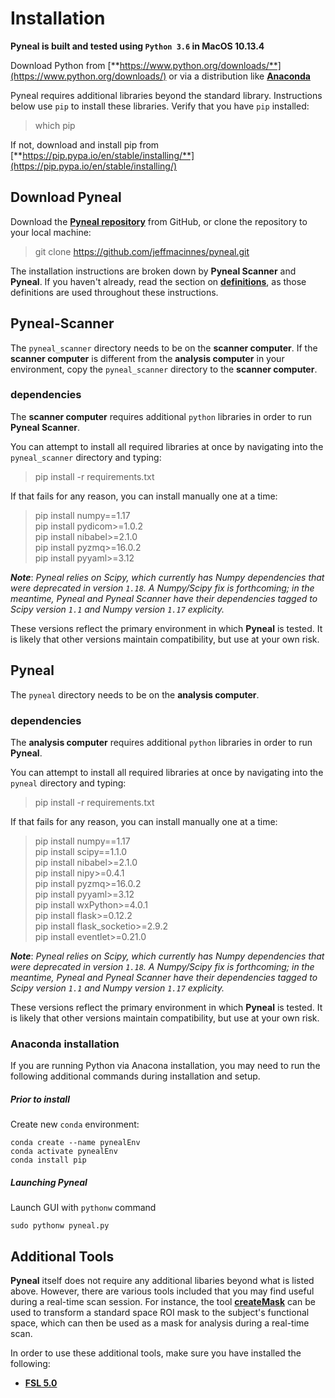 # Installation

**Pyneal is built and tested using `Python 3.6` in MacOS 10.13.4**

Download Python from [**https://www.python.org/downloads/**](https://www.python.org/downloads/) or via a distribution like [**Anaconda**](https://www.anaconda.com/download)

Pyneal requires additional libraries beyond the standard library. Instructions below use `pip` to install these libraries. Verify that you have `pip` installed:

>which pip

If not, download and install pip from [**https://pip.pypa.io/en/stable/installing/**](https://pip.pypa.io/en/stable/installing/)


## Download Pyneal

Download the [**Pyneal repository**](https://github.com/jeffmacinnes/pyneal) from GitHub, or clone the repository to your local machine:


>git clone https://github.com/jeffmacinnes/pyneal.git


The installation instructions are broken down by **Pyneal Scanner** and **Pyneal**. If you haven't already, read the section on [**definitions**](#definitions-used), as those definitions are used throughout these instructions.


## Pyneal-Scanner

The `pyneal_scanner` directory needs to be on the **scanner computer**. If the **scanner computer** is different from the **analysis computer** in your environment, copy the `pyneal_scanner` directory to the **scanner computer**.  

### dependencies

The **scanner computer** requires additional `python` libraries in order to run **Pyneal Scanner**.

You can attempt to install all required libraries at once by navigating into the `pyneal_scanner` directory and typing:

>pip install -r requirements.txt

If that fails for any reason, you can install manually one at a time:

>pip install numpy==1.17  
>pip install pydicom>=1.0.2  
>pip install nibabel>=2.1.0  
>pip install pyzmq>=16.0.2  
>pip install pyyaml>=3.12

***Note***: *Pyneal relies on Scipy, which currently has Numpy dependencies that were deprecated in version `1.18`. A Numpy/Scipy fix is forthcoming; in the meantime, Pyneal and Pyneal Scanner have their dependencies tagged to Scipy version `1.1` and Numpy version `1.17` explicity.*

These versions reflect the primary environment in which **Pyneal** is tested. It is likely that other versions maintain compatibility, but use at your own risk.


## Pyneal

The `pyneal` directory needs to be on the **analysis computer**.

### dependencies

The **analysis computer** requires additional `python` libraries in order to run **Pyneal**.

You can attempt to install all required libraries at once by navigating into the `pyneal` directory and typing:

>pip install -r requirements.txt

If that fails for any reason, you can install manually one at a time:

>pip install numpy==1.17  
>pip install scipy==1.1.0  
>pip install nibabel>=2.1.0  
>pip install nipy>=0.4.1  
>pip install pyzmq>=16.0.2  
>pip install pyyaml>=3.12  
>pip install wxPython>=4.0.1  
>pip install flask>=0.12.2  
>pip install flask_socketio>=2.9.2  
>pip install eventlet>=0.21.0  

***Note***: *Pyneal relies on Scipy, which currently has Numpy dependencies that were deprecated in version `1.18`. A Numpy/Scipy fix is forthcoming; in the meantime, Pyneal and Pyneal Scanner have their dependencies tagged to Scipy version `1.1` and Numpy version `1.17` explicity.*

These versions reflect the primary environment in which **Pyneal** is tested. It is likely that other versions maintain compatibility, but use at your own risk.

### Anaconda installation
If you are running Python via Anacona installation, you may need to run the following additional commands during installation and setup. 

##### Prior to install
Create new `conda` environment:

```
conda create --name pynealEnv
conda activate pynealEnv
conda install pip
```

##### Launching Pyneal
Launch GUI with `pythonw` command

```
sudo pythonw pyneal.py
```

## Additional Tools

**Pyneal** itself does not require any additional libaries beyond what is listed above. However, there are various tools included that you may find useful during a real-time scan session. For instance, the tool [**createMask**](/createMask) can be used to transform a standard space ROI mask to the subject's functional space, which can then be used as a mask for analysis during a real-time scan.

In order to use these additional tools, make sure you have installed the following:

* [**FSL 5.0**](https://fsl.fmrib.ox.ac.uk/fsl/fslwiki)
